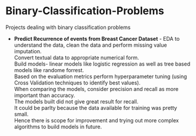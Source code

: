 # Binary-Classification-Problems
Projects dealing with binary classification problems

- **Predict Recurrence of events from Breast Cancer Dataset** -
EDA to understand the data, clean the data and perform missing value imputation. </br>
Convert textual data to appropriate numerical form. </br>
Build models- linear models like logistic regression as well as tree based models like randome forrest. <br>
Based on the evaluation metrics perform hyperparameter tuning (using Cross Validation techniques to identify best values). <br>
When comparing the models, consider precision and recall as more important than accuracy. <br>
The models built did not give great result for recall. <br>
It could be parlty because the data available for training was pretty small. <br>
Hence there is scope for improvement and trying out more complex algorithms to build models in future. <br>
